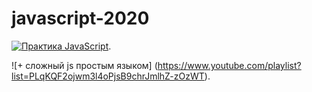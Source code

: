 # javascript-2020

[![Практика JavaScript](https://i.ytimg.com/vi/Bluxbh9CaQ0/hqdefault.jpg?sqp=-oaymwEZCNACELwBSFXyq4qpAwsIARUAAIhCGAFwAQ==&rs=AOn4CLAXnVu8NmlbCRs0wlq4dDTeglEPPw)](https://www.youtube.com/watch?v=Bluxbh9CaQ0).

![+ сложный js простым языком] (https://www.youtube.com/playlist?list=PLqKQF2ojwm3l4oPjsB9chrJmlhZ-zOzWT).
